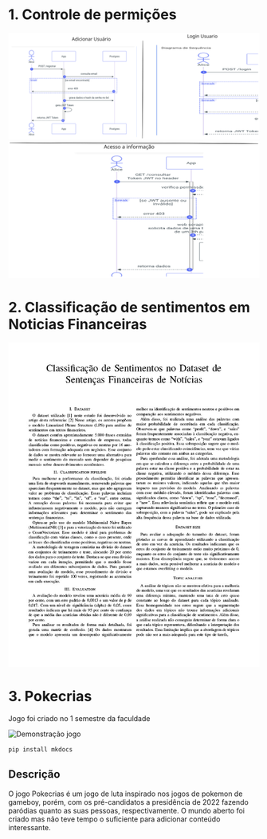 # 1. Controle de permições

![Diagrama|75](diagrama.svg)
[![Diagrama|100](diagrama2.svg)](controlepermicoes.md)

# 2. Classificação de sentimentos em Noticias Financeiras

[![Imagem do relatorio|100](classificacaosent.jpg)](Classificacaosent.md)

# 3. Pokecrias

Jogo foi criado no 1 semestre da faculdade

![Demonstração jogo](https://www.youtube.com/watch?v=9HhyvPTbIXc)

```zsh
pip install mkdocs
```

## Descrição

O jogo Pokecrias é um jogo de luta inspirado nos jogos de pokemon de gameboy, porém, com os pré-candidatos a presidência de 2022 fazendo paródias quanto as suas pessoas, respectivamente. O mundo aberto foi criado mas não teve tempo o suficiente para adicionar conteúdo interessante.

